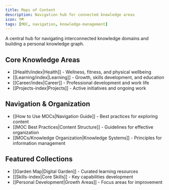 ```yaml
---
title: Maps of Content
description: Navigation hub for connected knowledge areas
icon: 🗺️
tags: [MOC, navigation, knowledge-management]
---
```


A central hub for navigating interconnected knowledge domains and building a personal knowledge graph.

## Core Knowledge Areas
- [[Health/index|Health]] - Wellness, fitness, and physical wellbeing
- [[Learning/index|Learning]] - Growth, skills development, and education
- [[Career/index|Career]] - Professional development and work life
- [[Projects-index|Projects]] - Active initiatives and ongoing work

## Navigation & Organization
- [[How to Use MOCs|Navigation Guide]] - Best practices for exploring content
- [[MOC Best Practices|Content Structure]] - Guidelines for effective organization 
- [[MOCs/Knowledge Organization|Knowledge Systems]] - Principles for information management

## Featured Collections
- [[Garden Map|Digital Garden]] - Curated learning resources
- [[Skills-index|Core Skills]] - Key capabilities development
- [[Personal Development|Growth Areas]] - Focus areas for improvement


